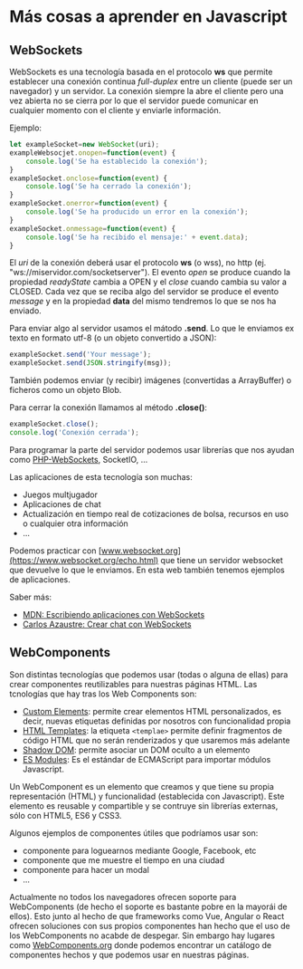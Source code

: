 # Más cosas a aprender en Javascript

## WebSockets
WebSockets es una tecnología basada en el protocolo **ws** que permite establecer una conexión continua _full-duplex_ entre un cliente (puede ser un navegador) y un servidor. La conexión siempre la abre el cliente pero una vez abierta no se cierra por lo que el servidor puede comunicar en cualquier momento con el cliente y enviarle información.

Ejemplo:
```javascript
let exampleSocket=new WebSocket(uri);
exampleWebsocjet.onopen=function(event) {
    console.log('Se ha establecido la conexión');
}
exampleSocket.onclose=function(event) {
    console.log('Se ha cerrado la conexión');
}
exampleSocket.onerror=function(event) {
    console.log('Se ha producido un error en la conexión');
}
exampleSocket.onmessage=function(event) {
    console.log('Se ha recibido el mensaje:' + event.data);
}
```

El _uri_ de la conexión deberá usar el protocolo **ws** (o wss), no http (ej. "ws://miservidor.com/socketserver"). El evento _open_ se produce cuando la propiedad _readyState_ cambia a OPEN y el _close_ cuando cambia su valor a CLOSED. Cada vez que se reciba algo del servidor se produce el evento _message_ y en la propiedad **data** del mismo tendremos lo que se nos ha enviado.

Para enviar algo al servidor usamos el mátodo **.send**. Lo que le enviamos ex texto en formato utf-8 (o un objeto convertido a JSON):
```javascript
exampleSocket.send('Your message');
exampleSocket.send(JSON.stringify(msg));
```

También podemos enviar (y recibir) imágenes (convertidas a ArrayBuffer) o ficheros como un objeto Blob.

Para cerrar la conexión llamamos al método **.close()**:
```javascript
exampleSocket.close();
console.log('Conexión cerrada');
```

Para programar la parte del servidor podemos usar librerías que nos ayudan como [PHP-WebSockets](https://github.com/ghedipunk/PHP-WebSockets), SocketIO, ...

Las aplicaciones de esta tecnología son muchas:
* Juegos multjugador
* Aplicaciones de chat
* Actualización en tiempo real de cotizaciones de bolsa, recursos en uso o cualquier otra información
* ...

Podemos practicar con [www.websocket.org](https://www.websocket.org/echo.html) que tiene un servidor websocket que devuelve lo que le enviamos. En esta web también tenemos ejemplos de aplicaciones.

Saber más:
* [MDN: Escribiendo aplicaciones con WebSockets](https://developer.mozilla.org/es/docs/WebSockets-840092-dup/Writing_WebSocket_client_applications)
* [Carlos Azaustre: Crear chat con WebSockets](https://www.youtube.com/watch?v=ppiAvvkvAz0)

## WebComponents
Son distintas tecnologías que podemos usar (todas o alguna de ellas) para crear componentes reutilizables para nuestras páginas HTML. Las tcnologías que hay tras los Web Components son:
* [Custom Elements](https://developer.mozilla.org/en-US/docs/Web/Web_Components/Using_custom_elements): permite crear elementos HTML personalizados, es decir, nuevas etiquetas definidas por nosotros con funcionalidad propia
* [HTML Templates](https://developer.mozilla.org/en-US/docs/Web/HTML/Element/template): la etiqueta `<templae>` permite definir fragmentos de código HTML que no serán renderizados y que usaremos más adelante
* [Shadow DOM](https://developer.mozilla.org/en-US/docs/Web/Web_Components/Using_shadow_DOM): permite asociar un DOM oculto a un elemento
* [ES Modules](https://html.spec.whatwg.org/multipage/webappapis.html#integration-with-the-javascript-module-system): Es el estándar de ECMAScript para importar módulos Javascript.

Un WebComponent es un elemento que creamos y que tiene su propia representación (HTML) y funcionalidad (establecida con Javascript). Este elemento es reusable y compartible y se contruye sin librerías externas, sólo con HTML5, ES6 y CSS3.

Algunos ejemplos de componentes útiles que podríamos usar son:
* componente para loguearnos mediante Google, Facebook, etc
* componente que me muestre el tiempo en una ciudad
* componente para hacer un modal
* ...

Actualmente no todos los navegadores ofrecen soporte para WebComponents (de hecho el soporte es bastante pobre en la mayorái de ellos). Esto junto al hecho de que frameworks como Vue, Angular o React ofrecen soluciones con sus propios componentes han hecho que el uso de los WebComponents no acabde de despegar. Sin embargo hay lugares como [WebComponents.org](https://www.webcomponents.org/) donde podemos encontrar un catálogo de componentes hechos y que podemos usar en nuestras páginas.

